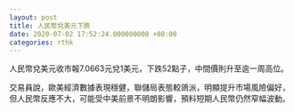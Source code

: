```yaml
---
layout: post
title: 人民幣兌美元下跌
date: 2020-07-02 17:52:24.000000000 +08:00
categories: rthk
---
```


人民幣兌美元收市報7.0663元兌1美元，下跌52點子，中間價則升至逾一周高位。

交易員說，歐美經濟數據表現穩健，聯儲局表態較鴿派，明顯提升市場風險偏好，但人民幣反應不大，可能受中美前景不明朗影響，預料短期人民幣仍然窄幅波動。
